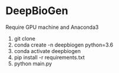 # DeepBioGen

Require GPU machine and Anaconda3

1. git clone
2. conda create -n deepbiogen python=3.6
3. conda activate deepbiogen
4. pip install -r requirements.txt
5. python main.py
